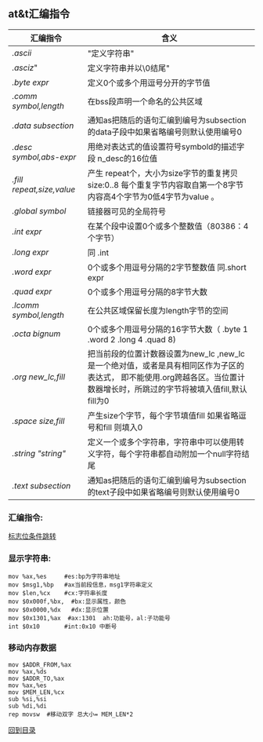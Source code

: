 ## at&t汇编指令
汇编指令|含义
---|---
*.ascii*|"定义字符串"
*.asciz*"|定义字符串并以\0结尾"
*.byte expr*|定义0个或多个用逗号分开的字节值
*.comm symbol,length*|在bss段声明一个命名的公共区域
*.data subsection*|通知as把随后的语句汇编到编号为subsection的data子段中如果省略编号则默认使用编号0
*.desc symbol,abs-expr*|用绝对表达式的值设置符号symbold的描述字段 n_desc的16位值
*.fill repeat,size,value*|产生 repeat个，大小为size字节的重复拷贝 size:0..8 每个重复字节内容取自第一个8字节内容高4个字节为0低4字节为value 。
*.global symbol*|链接器可见的全局符号
*.int expr*|在某个段中设置0个或多个整数值（80386：4个字节）
*.long expr*|同 .int
*.word expr*|0个或多个用逗号分隔的2字节整数值 同.short expr
*.quad expr*|0个或多个用逗号分隔的8字节大数
*.lcomm symbol,length*|在公共区域保留长度为length字节的空间
*.octa bignum*|0个或多个用逗号分隔的16字节大数（ .byte 1 .word 2 .long 4 .quad 8)
*.org new_lc,fill*|把当前段的位置计数器设置为new_lc ,new_lc是一个绝对值，或者是具有相同区作为子区的表达式， 即不能使用.org跨越各区。当位置计数器增长时，所跳过的字节将被填入值fill,默认fill为0
*.space size,fill*|产生size个字节，每个字节填值fill 如果省略逗号和fill 则填入0
*.string "string"*|定义一个或多个字符串，字符串中可以使用转义字符，每个字符串都自动附加一个null字符结尾
*.text subsection*|通知as把随后的语句汇编到编号为subsection的text子段中如果省略编号则默认使用编号0
### 汇编指令:   
[标志位条件跳转](eflags.reg.md/)     
### 显示字符串:          
```
mov %ax,%es     #es:bp为字符串地址
mov $msg1,%bp   #ax当前段信息，msg1字符串定义
mov $len,%cx    #cx:字符串长度
mov $0x000f,%bx,  #bx:显示属性，颜色
mov $0x0000,%dx   #dx:显示位置
mov $0x1301,%ax  #ax:1301  ah:功能号，al:子功能号
int $0x10       #int:0x10 中断号
```

### 移动内存数据
```
mov $ADDR_FROM,%ax 
mov %ax,%ds
mov $ADDR_TO,%ax
mov %ax,%es
mov $MEM_LEN,%cx
sub %si,%si
sub %di,%di
rep movsw  #移动双字 总大小= MEM_LEN*2
```

[回到目录](index.md)